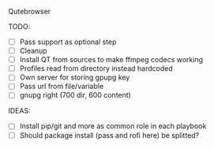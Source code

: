 Qutebrowser

TODO:
- [ ] Pass support as optional step
- [ ] Cleanup
- [ ] Install QT from sources to make ffmpeg codecs working
- [ ] Profiles read from directory instead hardcoded
- [ ] Own server for storing gpupg key
- [ ] Pass url from file/variable
- [ ] gnupg right (700 dir, 600 content)

IDEAS:
- [ ] Install pip/git and more as common role in each playbook
- [ ] Should package install (pass and rofi here) be splitted?
